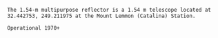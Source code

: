 
    The 1.54-m multipurpose reflector is a 1.54 m telescope located at 32.442753, 249.211975 at the Mount Lemmon (Catalina) Station.
    
    Operational 1970+
    